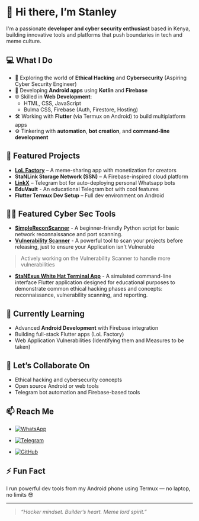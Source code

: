 # 👋 Hi there, I’m Stanley

I'm a passionate **developer and cyber security enthusiast** based in Kenya, building innovative tools and platforms that push boundaries in tech and meme culture.

## 💻 What I Do
- 🔐 Exploring the world of **Ethical Hacking** and **Cybersecurity** (Aspiring Cyber Security Engineer)
- 📱 Developing **Android apps** using **Kotlin** and **Firebase**
- 🌐 Skilled in **Web Development**:  
  - HTML, CSS, JavaScript  
  - Bulma CSS, Firebase (Auth, Firestore, Hosting)  
- 🛠️ Working with **Flutter** (via Termux on Android) to build multiplatform apps  
- ⚙️ Tinkering with **automation**, **bot creation**, and **command-line development**

## 🚀 Featured Projects
- [**LoL Factory**](https://the-lol-factory.vercel.app/auth.html) – A meme-sharing app with monetization for creators  
- **StaNLink Storage Network (SSN)** – A Firebase-inspired cloud platform  
- [**LinkX**](https://github.com/Stanley-blik/LinkX-v2-Telegram-Deployer-Bot-.git) – Telegram bot for auto-deploying personal Whatsapp bots  
- **EduVault** - An educational Telegram bot with cool features  
- **Flutter Termux Dev Setup** – Full dev environment on Android

## 👨‍💻 Featured Cyber Sec Tools
- [**SimpleReconScanner**](https://github.com/Stanley-blik/SimpleReconScanner) - A beginner-friendly Python script for basic network reconnaissance and port scanning.<br>
- [**Vulnerability Scanner**](https://github.com/Stanley-blik/VulnerabilityScanner.git) - A powerful tool to scan your projects before releasing, just to ensure your Application isn't Vulnerable<br>
> Actively working on the Vulnerability Scanner to handle more vulnerabilities
- [**StaNExus White Hat Terminal App**](https://github.com/Stanley-blik/StaNExus-White-Hat-Terminal-App) - A simulated command-line interface Flutter application designed for educational purposes to demonstrate common ethical hacking phases and concepts: reconnaissance, vulnerability scanning, and reporting.

## 🌱 Currently Learning
- Advanced **Android Development** with Firebase integration  
- Building full-stack Flutter apps (LoL Factory)
- Web Application Vulnerabilities (Identifying them and Measures to be taken)

## 🤝 Let’s Collaborate On
- Ethical hacking and cybersecurity concepts  
- Open source Android or web tools  
- Telegram bot automation and Firebase-based tools

## 📫 Reach Me
- [![WhatsApp](https://img.shields.io/badge/WhatsApp-Your%20WhatsApp%20Number-25D366?style=for-the-badge&logo=whatsapp&logoColor=white)](https://wa.me/254754218952)
  
- [![Telegram](https://img.shields.io/badge/Telegram-Your%20Telegram%20Username-2CA5E0?style=for-the-badge&logo=telegram&logoColor=white)](https://t.me/StanlinkAdmin_bot)

- [![GitHub](https://img.shields.io/badge/GitHub-181717?style=for-the-badge&logo=github&logoColor=white)](https://github.com/Stanley-blik)


## ⚡ Fun Fact
I run powerful dev tools from my Android phone using Termux — no laptop, no limits 😎

---

> *“Hacker mindset. Builder’s heart. Meme lord spirit.”*

<!---
Stanley-blik/Stanley-blik is a ✨ special ✨ repository because its `README.md` (this file) appears on your GitHub profile.
You can click the Preview link to take a look at your changes.
--->

